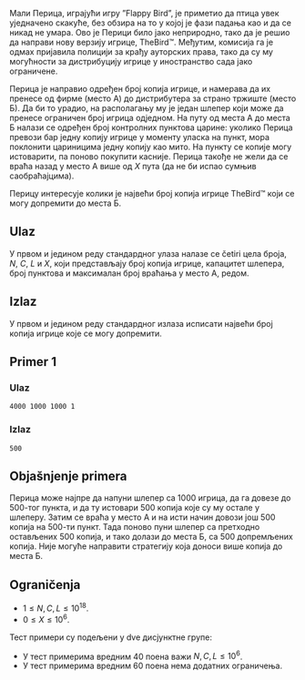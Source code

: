 Мали Перица, играјући игру ”Flappy Bird”, је приметио да птица увек уједначено скакуће, без обзира на то у којој је фази падања као и да се никад не умара. Ово је Перици било јако неприродно, тако да је решио да направи нову верзију игрице, TheBird™. Међутим, комисија га је одмах пријавила полицији за крађу ауторских права, тако да су му могућности за дистрибуцију игрице у иностранство сада јако ограничене.

Перица је направио одређен број копија игрице, и намерава да их пренесе од фирме (место А) до дистрибутера за страно тржиште (место Б). Да би то урадио, на располагању му је један шлепер који може да пренесе ограничен број игрица одједном. На путу од места А до места Б налази се одређен број контролних пунктова царине: уколико Перица превози бар једну копију игрице у моменту уласка на пункт, мора поклонити цариницима једну копију као мито. На пункту се копије могу истоварити, па поново покупити касније. Перица такође не жели да се враћа назад у место А више од $X$ пута (да не би испао сумњив саобраћајцима).

Перицу интересује колики је највећи број копија игрице TheBird™ који се могу допремити до места Б.

## Ulaz
У првом и једином реду стандардног улаза налазе се četiri цела броја, $N$, $C$, $L$ и $X$, који представљају број копија игрице, капацитет шлепера, број пунктова и максималан број враћања у место А, редом.

## Izlaz
У првом и једином реду стандардног излаза исписати највећи број копија игрице којe се могу допремити.

## Primer 1
### Ulaz
```
4000 1000 1000 1
```

### Izlaz
```
500
```

## Objašnjenje primera
Перица може најпре да напуни шлепер са $1000$ игрица, да га довезе до $500$-тог пункта, и да ту истовари $500$ копија које су му остале у шлеперу. Затим се враћа у место А и на исти начин довози још $500$ копија на $500$-ти пункт. Тада поново пуни шлепер са претходно остављених $500$ копија, и тако долази до места Б, са $500$ допремљених копија. Није могуће направити стратегију која доноси више копија до места Б.

## Ograničenja

* $1 \leq N, C, L \leq 10^{18}$.
* $0 \leq X \leq 10^6$.

Тест примери су подељени у dve дисјунктне групе:

* У тест примерима вредним $40$ поена важи $N, C, L \leq 10^6$.
* У тест примерима вредним 60 поена нема додатних ограничења.
